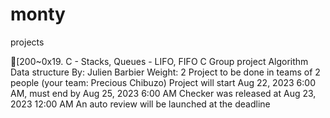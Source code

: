 # monty
projects

[200~0x19. C - Stacks, Queues - LIFO, FIFO
C
Group project
Algorithm
Data structure
 By: Julien Barbier
 Weight: 2
 Project to be done in teams of 2 people (your team: Precious Chibuzo)
 Project will start Aug 22, 2023 6:00 AM, must end by Aug 25, 2023 6:00 AM
 Checker was released at Aug 23, 2023 12:00 AM
 An auto review will be launched at the deadline

